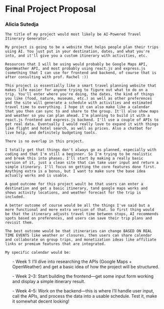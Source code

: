 # Final Project Proposal
### Alicia Sutedja
`The title of my project would most likely be AI-Powered Travel Itinerary Generator.`

`My project is going to be a website that helps people plan their trips using AI. You just put in your destination, dates, and what you're into, and it'll give you a custom itinerary with activities, etc.`

`Resources that I will be using would probably be Google Maps API, OpenWeather API, and most probably using react.js and express.js (something that I can use for frontend and backend, of course that is after consulting with prof. Rachel :))`

`This project is essentially like a smart travel planning website that makes life easier for anyone trying to figure out what to do on a trip. You'll enter where you're doing, the dates, the kind of things you like (food, nature, museums, etc.) as well as other preferences and the site will generate a schedule with activities and estimated travel time to everything. I hope it can also make like a calendar that you then can sync to and share to the group. It'll also show maps and weather so you can plan ahead. I'm planning to build it with a react.js frontend and express.js backend. I'll use a couple of APIs to get real data. Eventually I would really love to expand it with things like flight and hotel search, as well as prices. Also a chatbot for live help, and definitely budgeting tools.`

`There is no overlap in this project.`

`I totally get that things don't always go as planned, especially with coding and that I'm still a beginner. So I'm trying to be realistic and break this into phases. I'll start by making a really basic version of it, just a clean site that can take user input and return a simple itinerary. I'll focus on getting the core features done first. Anything extra is a bonus, but I want to make sure the base idea actually works and is usable.`

`A good outcome for this project woult be that users can enter a destination and get a basic itinerary, tand google maps works and shows activity locations, and weather forecast for the trip is included.`

`A better outcome of course would be all the things I've said but a more functional and more extra version of that. So first thing would be that the itinerary adjusts travel time between stops, AI recommends spots based on preferences, and users can save their trip plans and revisit them.`

`The best outcome would be that itineraries can change BASED ON REAL TIME EVENTS like weather or closures, then users can share calendar and collaborate on group trips, and monetization ideas like affiliate links or premium features that are integrated.`

`My specific calendar would be:`
<ul>- Week 1: I’ll dive into researching the APIs (Google Maps + OpenWeather) and get a basic idea of how the project will be structured.</ul>
<ul>- Week 2–3: Start building the frontend—get some input form working and display a simple itinerary result.</ul>
<ul>- Week 4–5: Work on the backend—this is where I’ll handle user input, call the APIs, and process the data into a usable schedule. Test it, make it somewhat decent looking!</ul>